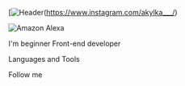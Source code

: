 [![Header]()(https://www.instagram.com/akylka___/)

![Amazon Alexa](https://img.shields.io/badge/amazon%20alexa-52b5f7?style=for-the-badge&logo=amazon%20alexa&logoColor=white)

I'm beginner Front-end developer

    
Languages and Tools

Follow me
